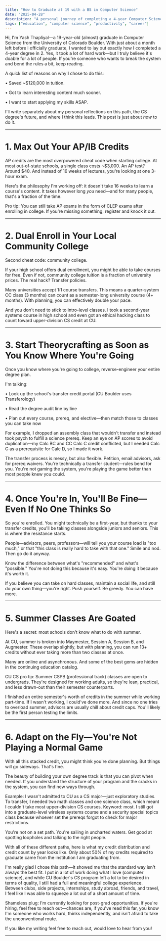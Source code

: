 ```yaml
---
title: "How to Graduate at 19 with a BS in Computer Science"
date: "2025-04-28"
description: "A personal journey of completing a 4-year Computer Science degree in 2 years at CU Boulder, with practical strategies and insights"
tags: ["education", "computer science", "productivity", "career"]
---
```


Hi, I'm Yash Thapliyal—a 19-year-old (almost) graduate in Computer Science from the University of Colorado Boulder. With just about a month left before I officially graduate, I wanted to lay out exactly how I completed a 4-year degree in 2. Yes, it took a lot of hard work—but I truly believe it's doable for a lot of people. If you're someone who wants to break the system and bend the rules a bit, keep reading.

A quick list of reasons on why I chose to do this:

• Saved ~$120,000 in tuition.

• Got to learn interesting content much sooner.

• I want to start applying my skills ASAP.

I'll write separately about my personal reflections on this path, the CS degree's future, and where I think this leads. This post is just about *how* to do it.

---

# 1. Max Out Your AP/IB Credits

AP credits are the most overpowered cheat code when starting college. At most out-of-state schools, a single class costs ~$3,000. An AP test? Around $40. And instead of 16 weeks of lectures, you're looking at one 3-hour exam.

Here's the philosophy I'm working off: it doesn't take 16 weeks to learn a course's content. It takes however long *you* need—and for many people, that's a fraction of the time.

Pro tip: You can still take AP exams in the form of CLEP exams after enrolling in college. If you're missing something, register and knock it out.

---

# 2. Dual Enroll in Your Local Community College

Second cheat code: community college.

If your high school offers dual enrollment, you might be able to take courses for free. Even if not, community college tuition is a fraction of university prices. The real hack? Transfer policies.

Many universities accept 1:1 course transfers. This means a quarter-system CC class (3 months) can count as a semester-long university course (4+ months). With planning, you can effectively double your pace.

And you don't need to stick to intro-level classes. I took a second-year systems course in high school and even got an ethical hacking class to count toward upper-division CS credit at CU.

---

# 3. Start Theorycrafting as Soon as You Know Where You're Going

Once you know where you're going to college, reverse-engineer your entire degree plan.

I'm talking:

• Look up the school's transfer credit portal (CU Boulder uses Transferology)

• Read the degree audit line by line

• Plan out every course, prereq, and elective—then match those to classes you can take now

For example, I dropped an assembly class that wouldn't transfer and instead took psych to fulfill a science prereq. Keep an eye on AP scores to avoid duplication—my Calc BC and CC Calc C credit conflicted, but I needed Calc C as a prerequisite for Calc D, so I made it work.

The transfer process is messy, but also flexible. Petition, email advisors, ask for prereq waivers. You're technically a transfer student—rules bend for you. You're not gaming the system, you're playing the game better than most people knew you could.

---

# 4. Once You're In, You'll Be Fine—Even If No One Thinks So

So you're enrolled. You might technically be a first-year, but thanks to your transfer credits, you'll be taking classes alongside juniors and seniors. This is where the resistance starts.

People—advisors, peers, professors—will tell you your course load is "too much," or that "this class is really hard to take with that one." Smile and nod. Then go do it anyway.

Know the difference between what's "recommended" and what's "possible." You're not doing this because it's easy. You're doing it because it's worth it.

If you believe you can take on hard classes, maintain a social life, and still do your own thing—you're right. Push yourself. Be greedy. You can have more.

---

# 5. Summer Classes Are Goated

Here's a secret: most schools don't know what to do with summer.

At CU, summer is broken into Maymester, Session A, Session B, and Augmester. These overlap slightly, but with planning, you can run 13+ credits without ever taking more than two classes at once.

Many are online and asynchronous. And some of the best gems are hidden in the continuing education catalog.

CU CS pro tip: Summer CSPB (professional track) classes are open to undergrads. They're designed for working adults, so they're lean, practical, and less drawn-out than their semester counterparts.

I finished an entire semester's worth of credits in the summer while working part-time. If I wasn't working, I could've done more. And since no one tries to overload summer, advisors are usually chill about credit caps. You'll likely be the first person testing the limits.

---

# 6. Adapt on the Fly—You're Not Playing a Normal Game

With all this stacked credit, you might think you're done planning. But things will go sideways. That's fine.

The beauty of building your own degree track is that you can pivot when needed. If you understand the structure of your program and the cracks in the system, you can find new ways through.

Example: I wasn't admitted to CU as a CS major—just exploratory studies. To transfer, I needed two math classes and one science class, which meant I couldn't take most upper-division CS courses. Keyword: most. I still got into a graduate-level wireless systems course and a security special topics class because whoever set the prereqs forgot to check for major restrictions.

You're not on a set path. You're sailing in uncharted waters. Get good at spotting loopholes and talking to the right people.

With all of these different paths, here is what my credit distribution and credit count by year looks like. Only about 50% of my credits required to graduate came from the institution I am graduating from.


I'm really glad I chose this path—it showed me that the standard way isn't always the best fit. I put in a lot of work doing what I love (computer science), and while CU Boulder's CS program left a lot to be desired in terms of quality, I still had a full and meaningful college experience. Between clubs, side projects, internships, study abroad, friends, and travel, I feel like I was able to squeeze a lot out of a short amount of time.

Shameless plug: I'm currently looking for post-grad opportunities. If you're hiring, feel free to reach out—chances are, if you've read this far, you know I'm someone who works hard, thinks independently, and isn't afraid to take the unconventional route.

If you like my writing feel free to reach out, would love to hear from you!

---

